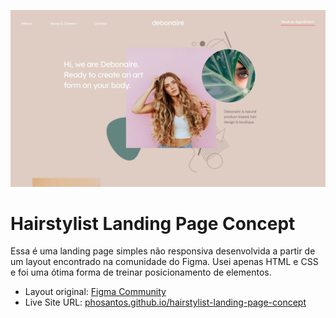 ![](./img/Thumbnail.jpg)

# Hairstylist Landing Page Concept

Essa é uma landing page simples não responsiva desenvolvida a partir de um layout encontrado na comunidade do Figma. Usei apenas HTML e CSS e foi uma ótima forma de treinar posicionamento de elementos.

- Layout original: [Figma Community]([https://www.figma.com/community/file/824716064118407919)
- Live Site URL: [phosantos.github.io/hairstylist-landing-page-concept](phosantos.github.io/hairstylist-landing-page-concept)
